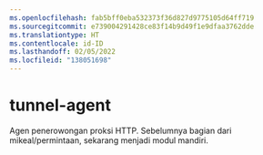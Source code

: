 ```yaml
---
ms.openlocfilehash: fab5bff0eba532373f36d827d9775105d64ff719
ms.sourcegitcommit: e739004291428ce83f14b9d49f1e9dfaa3762dde
ms.translationtype: HT
ms.contentlocale: id-ID
ms.lasthandoff: 02/05/2022
ms.locfileid: "138051698"
---
```

<a name="tunnel-agent"></a>tunnel-agent
============

Agen penerowongan proksi HTTP. Sebelumnya bagian dari mikeal/permintaan, sekarang menjadi modul mandiri.
